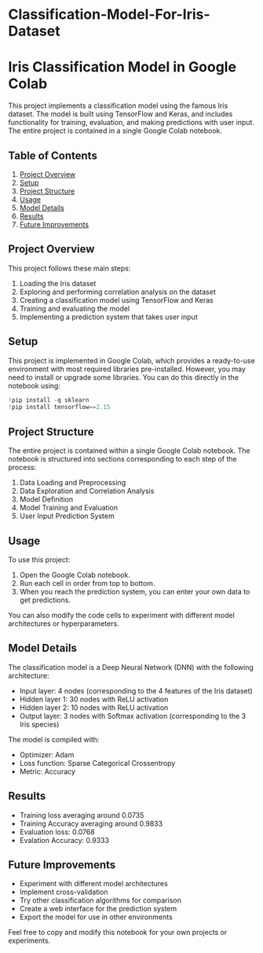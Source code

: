 # Classification-Model-For-Iris-Dataset
# Iris Classification Model in Google Colab

This project implements a classification model using the famous Iris dataset. The model is built using TensorFlow and Keras, and includes functionality for training, evaluation, and making predictions with user input. The entire project is contained in a single Google Colab notebook.

## Table of Contents
1. [Project Overview](#project-overview)
2. [Setup](#setup)
3. [Project Structure](#project-structure)
4. [Usage](#usage)
5. [Model Details](#model-details)
6. [Results](#results)
7. [Future Improvements](#future-improvements)

## Project Overview

This project follows these main steps:
1. Loading the Iris dataset
2. Exploring and performing correlation analysis on the dataset
3. Creating a classification model using TensorFlow and Keras
4. Training and evaluating the model
5. Implementing a prediction system that takes user input

## Setup

This project is implemented in Google Colab, which provides a ready-to-use environment with most required libraries pre-installed. However, you may need to install or upgrade some libraries. You can do this directly in the notebook using:

```python
!pip install -q sklearn
!pip install tensorflow==2.15
```

## Project Structure

The entire project is contained within a single Google Colab notebook. The notebook is structured into sections corresponding to each step of the process:

1. Data Loading and Preprocessing
2. Data Exploration and Correlation Analysis
3. Model Definition
4. Model Training and Evaluation
5. User Input Prediction System

## Usage

To use this project:

1. Open the Google Colab notebook.
2. Run each cell in order from top to bottom.
3. When you reach the prediction system, you can enter your own data to get predictions.

You can also modify the code cells to experiment with different model architectures or hyperparameters.

## Model Details

The classification model is a Deep Neural Network (DNN) with the following architecture:
- Input layer: 4 nodes (corresponding to the 4 features of the Iris dataset)
- Hidden layer 1: 30 nodes with ReLU activation
- Hidden layer 2: 10 nodes with ReLU activation
- Output layer: 3 nodes with Softmax activation (corresponding to the 3 Iris species)

The model is compiled with:
- Optimizer: Adam
- Loss function: Sparse Categorical Crossentropy
- Metric: Accuracy

## Results

- Training loss averaging around 0.0735
- Training Accuracy averaging around 0.9833
- Evaluation loss: 0.0768
- Evalation Accuracy: 0.9333

## Future Improvements

- Experiment with different model architectures
- Implement cross-validation
- Try other classification algorithms for comparison
- Create a web interface for the prediction system
- Export the model for use in other environments

Feel free to copy and modify this notebook for your own projects or experiments.
